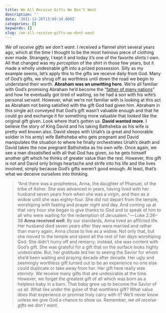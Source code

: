 ```yaml
---
title: We All Receive Gifts We Don’t Want
description: ''
date: '2011-12-26T13:09:34.000Z'
categories: []
keywords: []
slug: /we-all-receive-gifts-we-dont-want
---
```

_We all receive gifts we don’t want_. I received a flannel shirt several years ago, which at the time I thought to be the most heinous piece of clothing ever made. Strangely, I kept it and today it’s one of the favorite shirts I own. All that changed was my _perception_ of the shirt in those few years, but it made a wholly undesirable gift into a prized possession. Silly as my example seems, let’s apply this to the gifts we receive daily from God. Many of God’s gifts, we shrug off as worthless until down the road we begin to understand their worth.
**Abraham was an unwitting hero**. We’re all familiar with God’s promising Abraham he’d become the “[father of many nations](http://www.biblegateway.com/passage/?search=genesis%2012&version=ESV)” and how he eventually got tired of waiting, so he had a son with his wife’s personal servant. However, what we’re not familiar with is looking at this act as Abraham not being satisfied with the gift God had given him. Abraham in this single act conveyed that God’s gift wasn’t valuable enough and that he could go and exchange it for something more valuable that _looked_ like the original gift given. Look where that’s gotten us.
**David wanted more**. I believe the story of King David and his taking Bathsheba as his wife is pretty well known also. David sleeps with Uriah’s (a great and honorable soldier in his army) wife Bathsheba who gets pregnant and David manipulates the situation to where he finally orchestrates Uriah’s death and David takes the now pregnant Bathsheba as his own wife. Once again, we see a man dissatisfied with all that God has given, so he gets himself another gift which he thinks of greater value than the rest. However, this gift is not and David only brings heartache and strife into his life and the lives involved, simply because God’s gifts weren’t good enough. At least, that’s what we deceive ourselves into thinking.
> “And there was a prophetess, Anna, the daughter of Phanuel, of the tribe of Asher. She was advanced in years, having lived with her husband seven years from when she was a virgin, and then as a widow until she was eighty-four. She did not depart from the temple, worshiping with fasting and prayer night and day. And coming up at that very hour she began to give thanks to God and to speak of him to all who were waiting for the redemption of Jerusalem.” — Luke 2:36–38
**Anna received well**. By our standards, Anna lived an afflicted life. Her husband died seven years after they were married and rather than marry again, Anna chose to live as a widow. Not only that, but she moved to the temple and spent all the rest of her days worshiping God. She didn’t hurry off and remarry; instead, she was content with God’s gift. She was grateful for a gift that on the surface looks highly undesirable. But, her gratitude led her to seeing the Savior for whom she’d been waiting and praying decade after decade. Her ugly and seemingly worthless gift turned out to be an experience no one else could duplicate or take away from her. Her gift here really was _eternity_.
We receive many gifts that are undesirable at the time. However, we forget the greatest gift of all which was born as a helpless baby in a barn. That baby grew up to become the Savior of us all. What lies under the guise of that worthless gift? What value does that experience or promise truly carry with it? We’ll never know unless we give God a chance to show us. Remember, _we all receive gifts we don’t want_.

